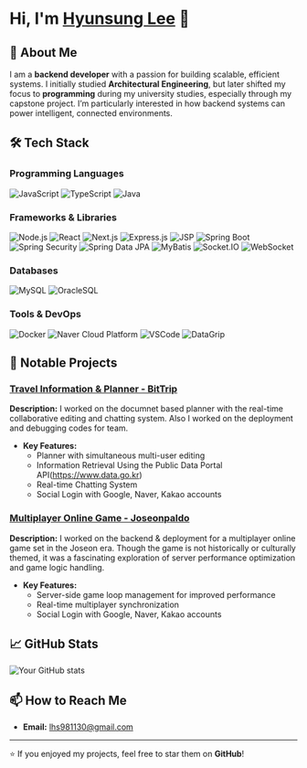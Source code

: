 # Hi, I'm [Hyunsung Lee](https://github.com/your-username) 👋

## 🚀 About Me
I am a **backend developer** with a passion for building scalable, efficient systems. I initially studied **Architectural Engineering**, but later shifted my focus to **programming** during my university studies, especially through my capstone project. I’m particularly interested in how backend systems can power intelligent, connected environments.

## 🛠️ Tech Stack

### Programming Languages
![JavaScript](https://img.shields.io/badge/-JavaScript-F7DF1E?logo=javascript&logoColor=black&style=flat)
![TypeScript](https://img.shields.io/badge/-TypeScript-007ACC?logo=typescript&logoColor=white&style=flat)
![Java](https://img.shields.io/badge/-Java-007396?logo=java&logoColor=white&style=flat)

### Frameworks & Libraries
![Node.js](https://img.shields.io/badge/-Node.js-339933?logo=node.js&logoColor=white&style=flat)
![React](https://img.shields.io/badge/-React-61DAFB?logo=react&logoColor=black&style=flat)
![Next.js](https://img.shields.io/badge/-Next.js-000000?logo=next.js&logoColor=white&style=flat)
![Express.js](https://img.shields.io/badge/-Express.js-000000?logo=express&logoColor=white&style=flat)
![JSP](https://img.shields.io/badge/-JSP-007396?logo=java&logoColor=white&style=flat)
![Spring Boot](https://img.shields.io/badge/-Spring_Boot-6DB33F?logo=spring&logoColor=white&style=flat)
![Spring Security](https://img.shields.io/badge/-Spring_Security-6DB33F?logo=spring&logoColor=white&style=flat)
![Spring Data JPA](https://img.shields.io/badge/-Spring_Data_JPA-6DB33F?logo=spring&logoColor=white&style=flat)
![MyBatis](https://img.shields.io/badge/-MyBatis-4479A1?logo=mybatis&logoColor=white&style=flat)
![Socket.IO](https://img.shields.io/badge/-Socket.IO-010101?logo=socket.io&logoColor=white&style=flat)
![WebSocket](https://img.shields.io/badge/-WebSocket-000000?logo=websocket&logoColor=white&style=flat)

### Databases
![MySQL](https://img.shields.io/badge/-MySQL-4479A1?logo=mysql&logoColor=white&style=flat)
![OracleSQL](https://img.shields.io/badge/-OracleSQL-F80000?logo=oracle&logoColor=white&style=flat)

### Tools & DevOps
![Docker](https://img.shields.io/badge/-Docker-2496ED?logo=docker&logoColor=white&style=flat)
![Naver Cloud Platform](https://img.shields.io/badge/-Naver_Cloud_Platform-03C75A?logo=naver&logoColor=white&style=flat)
![VSCode](https://img.shields.io/badge/-VSCode-007ACC?logo=visual-studio-code&logoColor=white&style=flat)
![DataGrip](https://img.shields.io/badge/-DataGrip-000000?logo=datagrip&logoColor=white&style=flat)

## 📂 Notable Projects

### [Travel Information & Planner - BitTrip](https://github.com/themerous/PlanBit_BItcamp701)
**Description:** I worked on the documnet based planner with the real-time collaborative editing and chatting system. Also I worked on the deployment and debugging codes for team.
- **Key Features:**
  - Planner with simultaneous multi-user editing
  - Information Retrieval Using the Public Data Portal API(https://www.data.go.kr)
  - Real-time Chatting System
  - Social Login with Google, Naver, Kakao accounts

### [Multiplayer Online Game - Joseonpaldo](https://github.com/joseonpaldo)
**Description:** I worked on the backend & deployment for a multiplayer online game set in the Joseon era. Though the game is not historically or culturally themed, it was a fascinating exploration of server performance optimization and game logic handling.
- **Key Features:**
  - Server-side game loop management for improved performance
  - Real-time multiplayer synchronization
  - Social Login with Google, Naver, Kakao accounts

## 📈 GitHub Stats
![Your GitHub stats](https://github-readme-stats.vercel.app/api?username=themerous&show_icons=true&theme=radical)

## 📫 How to Reach Me
- **Email:** lhs981130@gmail.com

---

⭐️ If you enjoyed my projects, feel free to star them on **GitHub**!
